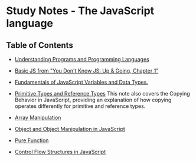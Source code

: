 # Study Notes - The JavaScript language

## Table of Contents

- [Understanding Programs and Programming Languages](https://github.com/jgchoti/studynote/blob/main/learning-js/js-programming-languages.md)

- [Basic JS from "You Don't Know JS: Up & Going, Chapter 1"](https://github.com/jgchoti/studynote/blob/main/learning-js/js-basic.md)

- [Fundamentals of JavaScript Variables and Data Types.](https://github.com/jgchoti/studynote/blob/main/learning-js/js-variable.md)

- [Primitive Types and Reference Types](https://github.com/jgchoti/studynote/blob/main/learning-js/js-premitive-ref.md) This note also covers the Copying Behavior in JavaScript, providing an explanation of how copying operates differently for primitive and reference types.

- [Array Manipulation](https://github.com/jgchoti/studynote/blob/main/learning-js/js-array-manipulation.md)

- [Object and Object Manipulation in JavaScript]()

- [Pure Function](https://github.com/jgchoti/studynote/blob/main/learning-js/js-pure-function.md)

- [Control Flow Structures in JavaScript](https://github.com/jgchoti/studynote/blob/main/learning-js/js-control-flow.md)



